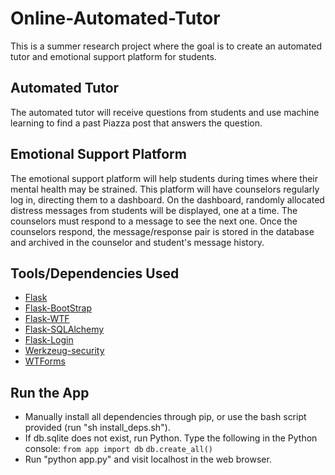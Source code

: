 # Online-Automated-Tutor

This is a summer research project where the goal is to create an automated tutor and emotional support platform for students.

## Automated Tutor

The automated tutor will receive questions from students and use machine learning to find a past Piazza post that answers the question.

## Emotional Support Platform

The emotional support platform will help students during times where their mental health may be strained.
This platform will have counselors regularly log in, directing them to a dashboard.
On the dashboard, randomly allocated distress messages from students will be displayed, one at a time.
The counselors must respond to a message to see the next one.
Once the counselors respond, the message/response pair is stored in the database and archived in the counselor and student's message history.

## Tools/Dependencies Used

- [Flask](https://flask.palletsprojects.com/en/1.1.x/)
- [Flask-BootStrap](https://pythonhosted.org/Flask-Bootstrap/)
- [Flask-WTF](https://flask-wtf.readthedocs.io/en/stable/)
- [Flask-SQLAlchemy](https://flask-sqlalchemy.palletsprojects.com/en/2.x/)
- [Flask-Login](https://flask-login.readthedocs.io/en/latest/)
- [Werkzeug-security](https://www.programcreek.com/python/example/82817/werkzeug.security.generate_password_hash)
- [WTForms](https://wtforms.readthedocs.io/en/2.3.x/)

## Run the App

- Manually install all dependencies through pip, or use the bash script provided (run "sh install_deps.sh").
- If db.sqlite does not exist, run Python. Type the following in the Python console:
  `from app import db`
  `db.create_all()`
- Run "python app.py" and visit localhost in the web browser.


